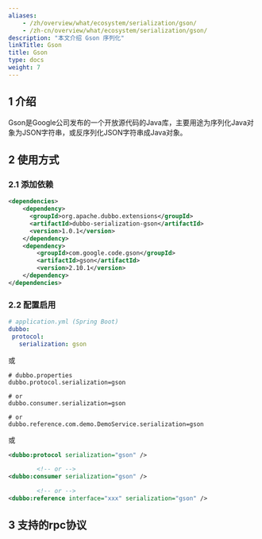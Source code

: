 ```yaml
---
aliases:
    - /zh/overview/what/ecosystem/serialization/gson/
    - /zh-cn/overview/what/ecosystem/serialization/gson/
description: "本文介绍 Gson 序列化"
linkTitle: Gson
title: Gson
type: docs
weight: 7
---
```




## 1 介绍

Gson是Google公司发布的一个开放源代码的Java库，主要用途为序列化Java对象为JSON字符串，或反序列化JSON字符串成Java对象。

## 2 使用方式

### 2.1 添加依赖

```xml
<dependencies>
    <dependency>
      <groupId>org.apache.dubbo.extensions</groupId>
      <artifactId>dubbo-serialization-gson</artifactId>
      <version>1.0.1</version>
    </dependency>
    <dependency>
        <groupId>com.google.code.gson</groupId>
        <artifactId>gson</artifactId>
        <version>2.10.1</version>
    </dependency>
</dependencies>
```

### 2.2 配置启用


```yaml
# application.yml (Spring Boot)
dubbo:
 protocol:
   serialization: gson
```
或
```properties
# dubbo.properties
dubbo.protocol.serialization=gson

# or
dubbo.consumer.serialization=gson

# or
dubbo.reference.com.demo.DemoService.serialization=gson
```
或
```xml
<dubbo:protocol serialization="gson" />

        <!-- or -->
<dubbo:consumer serialization="gson" />

        <!-- or -->
<dubbo:reference interface="xxx" serialization="gson" />
```

## 3 支持的rpc协议
